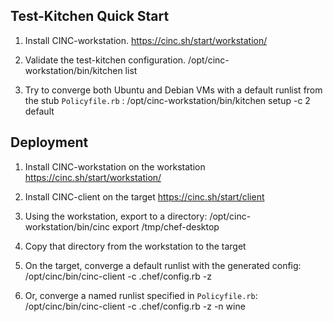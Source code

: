 ## Test-Kitchen Quick Start

1. Install CINC-workstation. 
https://cinc.sh/start/workstation/

2. Validate the test-kitchen configuration.
    /opt/cinc-workstation/bin/kitchen list
	
3. Try to converge both Ubuntu and Debian VMs with a default runlist from the stub `Policyfile.rb` :
    /opt/cinc-workstation/bin/kitchen setup -c 2 default
	
## Deployment

1. Install CINC-workstation on the workstation
https://cinc.sh/start/workstation/

2. Install CINC-client on the target
https://cinc.sh/start/client

3. Using the workstation, export to a directory:
    /opt/cinc-workstation/bin/cinc export /tmp/chef-desktop
	
4. Copy that directory from the workstation to the target

5. On the target, converge a default runlist with the generated config:
    /opt/cinc/bin/cinc-client -c .chef/config.rb -z

6. Or, converge a named runlist specified in `Policyfile.rb`:
    /opt/cinc/bin/cinc-client -c .chef/config.rb -z -n wine
	
